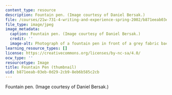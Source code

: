```yaml
---
content_type: resource
description: Fountain pen. (Image courtesy of Daniel Bersak.)
file: /courses/21w-731-4-writing-and-experience-spring-2002/b871eeab03eb0d292cb98eb6b585c2cb_21w-731-4s02-th.jpg
file_type: image/jpeg
image_metadata:
  caption: Fountain pen. (Image courtesy of Daniel Bersak.)
  credit: ''
  image-alt: Photograph of a fountain pen in front of a grey fabric background.
learning_resource_types: []
license: https://creativecommons.org/licenses/by-nc-sa/4.0/
ocw_type: ''
resourcetype: Image
title: Fountain Pen (thumbnail)
uid: b871eeab-03eb-0d29-2cb9-8eb6b585c2cb
---
```

Fountain pen. (Image courtesy of Daniel Bersak.)